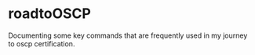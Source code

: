 # roadtoOSCP
Documenting some key commands that are frequently used in my journey to oscp certification. 
